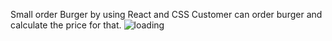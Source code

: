 Small order Burger by using React and CSS
Customer can order burger and calculate the price for that.
![loading](https://user-images.githubusercontent.com/75282610/158703881-7fc2467e-5767-4743-adb0-6bf196a3c3b7.gif)
